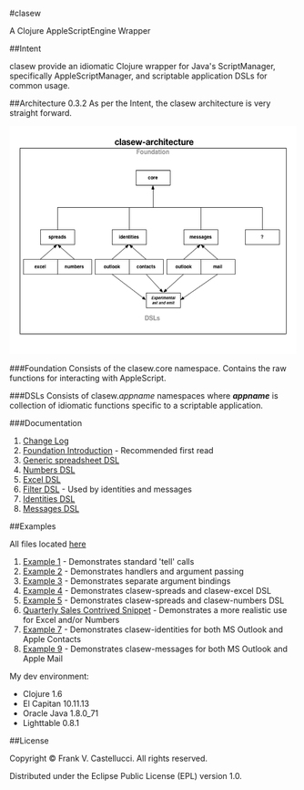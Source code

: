 #clasew

A Clojure AppleScriptEngine Wrapper

##Intent

clasew provide an idiomatic Clojure wrapper for Java's ScriptManager, specifically AppleScriptManager, and scriptable application DSLs for common usage.

##Architecture 0.3.2
As per the Intent, the clasew architecture is very straight forward.

<img style="float: " src="doc/clasew-arch.png" alt="clasew architecture" title="clasew architecture" height="400" width="600"/>

###Foundation
Consists of the clasew.core namespace. Contains the raw functions for interacting with AppleScript.

###DSLs
Consists of clasew.*appname* namespaces where ***appname*** is collection of idiomatic functions specific to a scriptable application.

###Documentation

1. [Change Log](CHANGES.md)
2. [Foundation Introduction](doc/intro.md) - Recommended first read
3. [Generic spreadsheet DSL](doc/clasew-spreads.md)
4. [Numbers DSL](doc/clasew-numbers.md)
5. [Excel DSL](doc/clasew-excel.md)
6. [Filter DSL](doc/clasew-ast-utils.md) - Used by identities and messages
7. [Identities DSL](doc/clasew-identities.md)
8. [Messages DSL](doc/clasew-messages.md)

##Examples

All files located [here](dev/src/clasew)

1. [Example 1](dev/src/clasew/examples1.clj) - Demonstrates standard 'tell' calls
2. [Example 2](dev/src/clasew/examples2.clj) - Demonstrates handlers and argument passing
3. [Example 3](dev/src/clasew/examples3.clj) - Demonstrates separate argument bindings
4. [Example 4](dev/src/clasew/examples4.clj) - Demonstrates clasew-spreads and clasew-excel DSL
5. [Example 5](dev/src/clasew/examples5.clj) - Demonstrates clasew-spreads and clasew-numbers DSL
6. [Quarterly Sales Contrived Snippet](dev/src/clasew/quarters.clj) - Demonstrates a more realistic use for Excel and/or Numbers
7. [Example 7](dev/src/clasew/examples7.clj) - Demonstrates clasew-identities for both MS Outlook and Apple Contacts
9. [Example 9](dev/src/clasew/examples9.clj) - Demonstrates clasew-messages for both MS Outlook and Apple Mail

My dev environment:

* Clojure 1.6
* El Capitan 10.11.13
* Oracle Java 1.8.0_71
* Lighttable 0.8.1

##License

Copyright © Frank V. Castellucci. All rights reserved.

Distributed under the Eclipse Public License (EPL) version 1.0.

